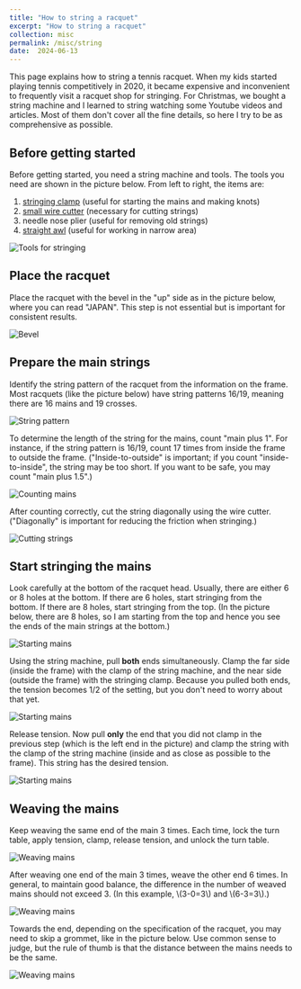 ```yaml
---
title: "How to string a racquet"
excerpt: "How to string a racquet"
collection: misc
permalink: /misc/string
date:  2024-06-13
---
```


This page explains how to string a tennis racquet. When my kids started playing tennis competitively in 2020, it became expensive and inconvenient to frequently visit a racquet shop for stringing. For Christmas, we bought a string machine and I learned to string watching some Youtube videos and articles. Most of them don't cover all the fine details, so here I try to be as comprehensive as possible.

## Before getting started

Before getting started, you need a string machine and tools. The tools you need are shown in the picture below. From left to right, the items are:

1. [stringing clamp](https://www.amazon.com/gp/product/B002N1SM3Q/) (useful for starting the mains and making knots)
1. [small wire cutter](https://www.amazon.com/gp/product/B09SL2TCH7/) (necessary for cutting strings)
1. needle nose plier (useful for removing old strings)
1. [straight awl](https://www.amazon.com/Lixada-Racquet-Stringing-Straight-Badminton/dp/B07J5T9M57/) (useful for working in narrow area)

![Tools for stringing](/assets/images/string_tools.jpg)

## Place the racquet

Place the racquet with the bevel in the "up" side as in the picture below, where you can read "JAPAN". This step is not essential but is important for consistent results.

![Bevel](/assets/images/string_bevel.jpg)

## Prepare the main strings

Identify the string pattern of the racquet from the information on the frame. Most racquets (like the picture below) have string patterns 16/19, meaning there are 16 mains and 19 crosses.

![String pattern](/assets/images/string_pattern.jpg)

To determine the length of the string for the mains, count "main plus 1". For instance, if the string pattern is 16/19, count 17 times from inside the frame to outside the frame. ("Inside-to-outside" is important; if you count "inside-to-inside", the string may be too short. If you want to be safe, you may count "main plus 1.5".)

![Counting mains](/assets/images/string_main_count.jpg)

After counting correctly, cut the string diagonally using the wire cutter. ("Diagonally" is important for reducing the friction when stringing.)

![Cutting strings](/assets/images/string_cut.jpg)

## Start stringing the mains

Look carefully at the bottom of the racquet head. Usually, there are either 6 or 8 holes at the bottom. If there are 6 holes, start stringing from the bottom. If there are 8 holes, start stringing from the top. (In the picture below, there are 8 holes, so I am starting from the top and hence you see the ends of the main strings at the bottom.)

![Starting mains](/assets/images/string_main_start1.jpg)

Using the string machine, pull **both** ends simultaneously. Clamp the far side (inside the frame) with the clamp of the string machine, and the near side (outside the frame) with the stringing clamp. Because you pulled both ends, the tension becomes 1/2 of the setting, but you don't need to worry about that yet.

![Starting mains](/assets/images/string_main_start2.jpg)

Release tension. Now pull **only** the end that you did not clamp in the previous step (which is the left end in the picture) and clamp the string with the clamp of the string machine (inside and as close as possible to the frame). This string has the desired tension.

![Starting mains](/assets/images/string_main_start3.jpg)

## Weaving the mains

Keep weaving the same end of the main 3 times. Each time, lock the turn table, apply tension, clamp, release tension, and unlock the turn table.

![Weaving mains](/assets/images/string_main_weave1.jpg)

After weaving one end of the main 3 times, weave the other end 6 times. In general, to maintain good balance, the difference in the number of weaved mains should not exceed 3. (In this example, \\(3-0=3\\) and \\(6-3=3\\).)

![Weaving mains](/assets/images/string_main_weave2.jpg)

Towards the end, depending on the specification of the racquet, you may need to skip a grommet, like in the picture below. Use common sense to judge, but the rule of thumb is that the distance between the mains needs to be the same.

![Weaving mains](/assets/images/string_main_weave3.jpg)